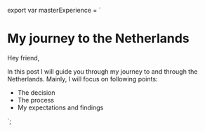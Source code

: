 export var masterExperience = `
# My journey to the Netherlands

Hey friend, 

In this post I will guide you through my journey to and through the Netherlands. Mainly, I will focus on following points:
* The decision
* The process
* My expectations and findings


`;
